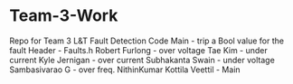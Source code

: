 # Team-3-Work
Repo for Team 3 L&amp;T
Fault Detection Code
Main - trip a Bool value for the fault
Header - Faults.h
Robert Furlong - over voltage
Tae Kim - under current
Kyle Jernigan - over current 
Subhakanta Swain - under voltage
Sambasivarao G - over freq.
NithinKumar Kottila Veettil - Main 
